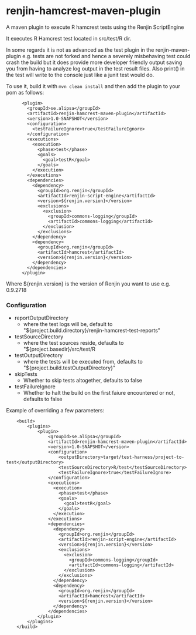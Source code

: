 # renjin-hamcrest-maven-plugin
A maven plugin to execute R hamcrest tests using the Renjin ScriptEngine

It executes R Hamcrest test located in src/test/R dir.

In some regards it is not as advanced as the test plugin in the renjin-maven-plugin e.g.
tests are not forked and hence a severely misbehaving test could crash the build but
it does provide more developer friendly output saving you from having to analyze log output
in the test result files. Also print() in the test will write to the console just like a
junit test would do. 

To use it, build it with `mvn clean install` and then add the plugin to your pom as follows:  

````
      <plugin>
        <groupId>se.alipsa</groupId>
        <artifactId>renjin-hamcrest-maven-plugin</artifactId>
        <version>1.0-SNAPSHOT</version>
        <configuration>
          <testFailureIgnore>true</testFailureIgnore>
        </configuration>
        <executions>
          <execution>
            <phase>test</phase>
            <goals>
              <goal>testR</goal>
            </goals>
          </execution>
        </executions>
        <dependencies>
          <dependency>
            <groupId>org.renjin</groupId>
            <artifactId>renjin-script-engine</artifactId>
            <version>${renjin.version}</version>
            <exclusions>
              <exclusion>
                <groupId>commons-logging</groupId>
                <artifactId>commons-logging</artifactId>
              </exclusion>
            </exclusions>
          </dependency>
          <dependency>
            <groupId>org.renjin</groupId>
            <artifactId>hamcrest</artifactId>
            <version>${renjin.version}</version>
          </dependency>
        </dependencies>
      </plugin>
````
Where ${renjin.version} is the version of Renjin you want to use e.g. 0.9.2718

### Configuration
- reportOutputDirectory 
    - where the test logs will be, default to "${project.build.directory}/renjin-hamcrest-test-reports"
- testSourceDirectory 
    - where the test sources reside, defaults to "${project.basedir}/src/test/R
- testOutputDirectory
    - where the tests will be executed from, defaults to "${project.build.testOutputDirectory}"   
- skipTests
    - Whether to skip tests altogether, defaults to false  
- testFailureIgnore
    - Whether to halt the build on the first faiure encountered or not, defaults to false
    
Example of overriding a few parameters:
````
    <build>
        <plugins>
            <plugin>
                <groupId>se.alipsa</groupId>
                <artifactId>renjin-hamcrest-maven-plugin</artifactId>
                <version>1.0-SNAPSHOT</version>
                <configuration>
                    <outputDirectory>target/test-harness/project-to-test</outputDirectory>
                    <testSourceDirectory>R/test</testSourceDirectory>
                    <testFailureIgnore>true</testFailureIgnore>
                </configuration>
                <executions>
                  <execution>
                    <phase>test</phase>
                    <goals>
                      <goal>testR</goal>
                    </goals>
                  </execution>
                </executions>
                <dependencies>
                  <dependency>
                    <groupId>org.renjin</groupId>
                    <artifactId>renjin-script-engine</artifactId>
                    <version>${renjin.version}</version>
                    <exclusions>
                      <exclusion>
                        <groupId>commons-logging</groupId>
                        <artifactId>commons-logging</artifactId>
                      </exclusion>
                    </exclusions>
                  </dependency>
                  <dependency>
                    <groupId>org.renjin</groupId>
                    <artifactId>hamcrest</artifactId>
                    <version>${renjin.version}</version>
                  </dependency>
                </dependencies>
            </plugin>
        </plugins>
    </build>
````              

